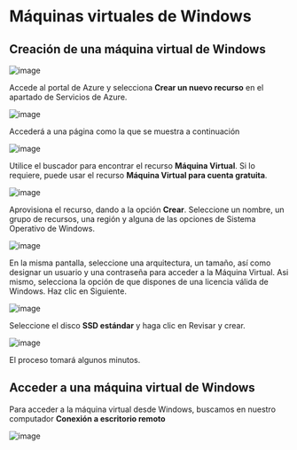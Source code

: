 # Máquinas virtuales de Windows
## Creación de una máquina virtual de Windows

![image](https://user-images.githubusercontent.com/50784966/217602016-59dbb3bc-d05b-4d22-98a1-0e5e417d3a7e.png)

Accede al portal de Azure y selecciona **Crear un nuevo recurso** en el apartado de Servicios de Azure.

![image](https://user-images.githubusercontent.com/50784966/217603053-f922339b-b55d-4b4e-96b0-9740bd42c647.png)

Accederá a una página como la que se muestra a continuación

![image](https://user-images.githubusercontent.com/50784966/217602503-0cf69f71-1ea0-46c1-ace6-2c8396f2618d.png)

Utilice el buscador para encontrar el recurso **Máquina Virtual**. Si lo requiere, puede usar el recurso **Máquina Virtual para cuenta gratuita**.

![image](https://user-images.githubusercontent.com/50784966/217603658-20cd7f68-64db-4c03-9e34-7b9b8b19271e.png)

Aprovisiona el recurso, dando a la opción **Crear**. Seleccione un nombre, un grupo de recursos, una región y alguna de las opciones de Sistema Operativo de Windows.

![image](https://user-images.githubusercontent.com/50784966/217608888-be084f63-97e2-4e08-9408-ec942e2ded59.png)

En la misma pantalla, seleccione una arquitectura, un tamaño, así como designar un usuario y una contraseña para acceder a la Máquina Virtual. Asi mismo, selecciona la opción de que dispones de una licencia válida de Windows. Haz clic en Siguiente.

![image](https://user-images.githubusercontent.com/50784966/217609748-7fa6174c-2063-4f24-a954-df4a2602b4b3.png)

Seleccione el disco **SSD estándar** y haga clic en Revisar y crear.

![image](https://user-images.githubusercontent.com/50784966/217610404-31d71fb6-b43a-49b3-a5b2-86064068aed0.png)

El proceso tomará algunos minutos.

## Acceder a una máquina virtual de Windows

Para acceder a la máquina virtual desde Windows, buscamos en nuestro computador **Conexión a escritorio remoto**

![image](https://user-images.githubusercontent.com/50784966/217614163-89f4a005-e764-4f0d-a2bd-7333abab41db.png)
